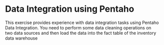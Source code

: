 # Data Integration using Pentaho

This exercise provides experience with data integration tasks using Pentaho Data Integration.  You need to perform some data cleaning operations on two data sources and then load the data into the fact table of the inventory data warehouse
